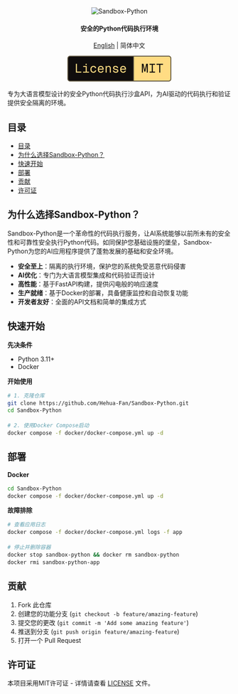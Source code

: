<div align="center">

<img src="https://img.shields.io/badge/-Sandbox--Python-000000?style=for-the-badge&labelColor=faf9f6&color=faf9f6&logoColor=000000" alt="Sandbox-Python" width="280"/>

<h4>安全的Python代码执行环境</h4>

[English](README.md) | 简体中文

<picture>
  <source media="(prefers-color-scheme: dark)" srcset="media/dark_license.svg" />
  <img alt="License MIT" src="media/light_license.svg" />
</picture>

</div>

专为大语言模型设计的安全Python代码执行沙盒API，为AI驱动的代码执行和验证提供安全隔离的环境。

## 目录
- [目录](#目录)
- [为什么选择Sandbox-Python？](#为什么选择sandbox-python)
- [快速开始](#快速开始)
- [部署](#部署)
- [贡献](#贡献)
- [许可证](#许可证)

## 为什么选择Sandbox-Python？

Sandbox-Python是一个革命性的代码执行服务，让AI系统能够以前所未有的安全性和可靠性安全执行Python代码。如同保护您基础设施的堡垒，Sandbox-Python为您的AI应用程序提供了蓬勃发展的基础和安全环境。

- **安全至上**：隔离的执行环境，保护您的系统免受恶意代码侵害
- **AI优化**：专门为大语言模型集成和代码验证而设计
- **高性能**：基于FastAPI构建，提供闪电般的响应速度
- **生产就绪**：基于Docker的部署，具备健康监控和自动恢复功能
- **开发者友好**：全面的API文档和简单的集成方式

## 快速开始

**先决条件**
- Python 3.11+
- Docker

**开始使用**
```bash
# 1. 克隆仓库
git clone https://github.com/Hehua-Fan/Sandbox-Python.git
cd Sandbox-Python

# 2. 使用Docker Compose启动
docker compose -f docker/docker-compose.yml up -d
```

## 部署

**Docker**
```bash
cd Sandbox-Python
docker compose -f docker/docker-compose.yml up -d
```

**故障排除**
```bash
# 查看应用日志
docker compose -f docker/docker-compose.yml logs -f app

# 停止并删除容器
docker stop sandbox-python && docker rm sandbox-python
docker rmi sandbox-python-app
```

## 贡献

1. Fork 此仓库
2. 创建您的功能分支 (`git checkout -b feature/amazing-feature`)
3. 提交您的更改 (`git commit -m 'Add some amazing feature'`)
4. 推送到分支 (`git push origin feature/amazing-feature`)
5. 打开一个 Pull Request

## 许可证

本项目采用MIT许可证 - 详情请查看 [LICENSE](LICENSE) 文件。
